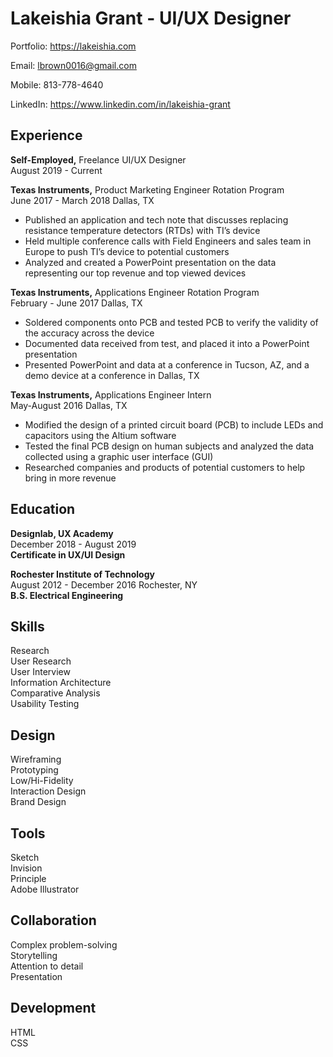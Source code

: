 # Lakeishia Grant - UI/UX Designer

Portfolio: https://lakeishia.com

Email: lbrown0016@gmail.com

Mobile: 813-778-4640

LinkedIn: https://www.linkedin.com/in/lakeishia-grant

## Experience

**Self-Employed,** Freelance UI/UX Designer<br/>
August 2019 - Current





**Texas Instruments,** Product Marketing Engineer Rotation Program<br/>
June 2017 - March 2018 Dallas, TX
* Published an application and tech note that discusses
replacing resistance temperature detectors (RTDs) with TI’s
device
* Held multiple conference calls with Field Engineers and sales
team in Europe to push TI’s device to potential customers
* Analyzed and created a PowerPoint presentation on the data
representing our top revenue and top viewed devices

**Texas Instruments,** Applications Engineer Rotation Program<br/>
February - June 2017 Dallas, TX
* Soldered components onto PCB and tested PCB to verify the
validity of the accuracy across the device
* Documented data received from test, and placed it into a
PowerPoint presentation
* Presented PowerPoint and data at a conference in Tucson, AZ,
and a demo device at a conference in Dallas, TX

**Texas Instruments,** Applications Engineer Intern<br/>
May-August 2016 Dallas, TX
* Modified the design of a printed circuit board (PCB) to include
LEDs and capacitors using the Altium software
* Tested the final PCB design on human subjects and analyzed
the data collected using a graphic user interface (GUI)
* Researched companies and products of potential customers to
help bring in more revenue

## Education

**Designlab, UX Academy**<br/>
December 2018 - August 2019<br/>
**Certificate in UX/UI Design**

**Rochester Institute of Technology**<br/>
August 2012 - December 2016 Rochester, NY<br/>
**B.S. Electrical Engineering**


## Skills

Research<br/>
User Research<br/>
User Interview<br/>
Information Architecture<br/>
Comparative Analysis<br/>
Usability Testing<br/>

## Design
Wireframing<br/>
Prototyping<br/>
Low/Hi-Fidelity<br/>
Interaction Design<br/>
Brand Design<br/>

## Tools

Sketch<br/>
Invision<br/>
Principle<br/>
Adobe Illustrator<br/>

## Collaboration
Complex problem-solving<br/>
Storytelling<br/>
Attention to detail<br/>
Presentation<br/>

## Development
HTML<br/>
CSS<br/>
